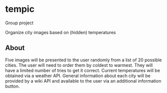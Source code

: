 # tempic

Group project

Organize city images based on (hidden) temperatures 

## About

Five images will be presented to the user randomly from a list of 20 possible cities. The user will need to order them by coldest to warmest. They will have a limited number of tries to get it correct. Current temperatures will be obtained via a weather API. General information about each city will be provided by a wiki API and available to the user via an additional information button. 
